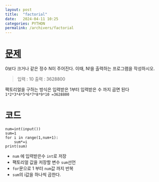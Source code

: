 ```yaml
---
layout: post
title:  "factorial"
date:   2024-04-11 10:25
categories: PYTHON
permalink: /archivers/factorial
---
```

[문제]:https://www.acmicpc.net/problem/10872

# [문제]

0보다 크거나 같은 정수 N이 주어진다. 이때, N!을 출력하는 프로그램을 작성하시오.

>입력 : 10
>출력 : 3628800

팩토리얼을 구하는 방식은 입력받은 1부터 입력받은 수 까지 곱면 된다
`1*2*3*4*5*6*7*8*9*10 =3628800`

# 코드
```
num=int(input())
sum=1
for i in range(1,num+1):
    sum*=i
print(sum)
```
- `num` 에 입력받은수 `int`로 저장
-  팩토리얼 값을 저장할 변수 `sum`선언
- `for`문으로 1 부터 `num`값 까지 반복
- `sum`의 i값을 하나씩 곱한다.
